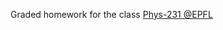 Graded homework for the class [Phys-231 @EPFL](https://isa.epfl.ch/imoniteur_ISAP/!itffichecours.htm?ww_i_matiere=3575330530&amp;amp;ww_x_anneeacad=2305107546&amp;amp;ww_i_section=945571&amp;amp;ww_i_niveau=6683117&amp;amp;ww_c_langue=fr)

